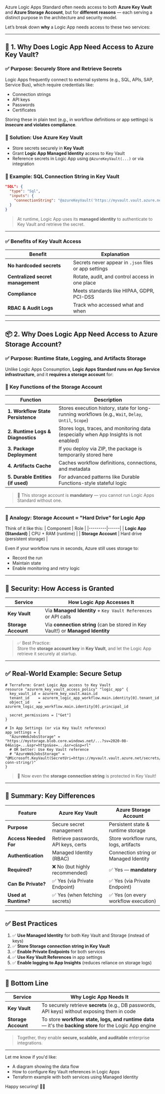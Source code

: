 Azure Logic Apps Standard often needs access to both **Azure Key Vault** and **Azure Storage Account**, but for **different reasons** — each serving a distinct purpose in the architecture and security model.

Let’s break down **why** a Logic App needs access to these two services:

---

## 🔐 1. **Why Does Logic App Need Access to Azure Key Vault?**

### ✅ Purpose: **Securely Store and Retrieve Secrets**

Logic Apps frequently connect to external systems (e.g., SQL, APIs, SAP, Service Bus), which require credentials like:
- Connection strings
- API keys
- Passwords
- Certificates

Storing these in plain text (e.g., in workflow definitions or app settings) is **insecure and violates compliance**.

### 🔑 Solution: Use **Azure Key Vault**
- Store secrets securely in **Key Vault**
- Grant **Logic App Managed Identity** access to Key Vault
- Reference secrets in Logic App using `@AzureKeyVault(...)` or via integration

### 🧩 Example: SQL Connection String in Key Vault

```json
"SQL": {
  "type": "Sql",
  "inputs": {
    "connectionString": "@azureKeyVault('https://myvault.vault.azure.net/secrets/sql-conn-string')"
  }
}
```

> At runtime, Logic App uses its **managed identity** to authenticate to Key Vault and retrieve the secret.

---

### ✅ Benefits of Key Vault Access

| Benefit | Explanation |
|-------|-------------|
| **No hardcoded secrets** | Secrets never appear in `.json` files or app settings |
| **Centralized secret management** | Rotate, audit, and control access in one place |
| **Compliance** | Meets standards like HIPAA, GDPR, PCI-DSS |
| **RBAC & Audit Logs** | Track who accessed what and when |

---

## 📦 2. **Why Does Logic App Need Access to Azure Storage Account?**

### ✅ Purpose: **Runtime State, Logging, and Artifacts Storage**

Unlike Logic Apps Consumption, **Logic Apps Standard runs on App Service infrastructure**, and it **requires a storage account** for:

### 🧩 Key Functions of the Storage Account

| Function | Description |
|--------|-------------|
| **1. Workflow State Persistence** | Stores execution history, state for long-running workflows (e.g., `Wait`, `Delay`, `Until`, `Scope`) |
| **2. Runtime Logs & Diagnostics** | Stores logs, traces, and monitoring data (especially when App Insights is not enabled) |
| **3. Package Deployment** | If you deploy via ZIP, the package is temporarily stored here |
| **4. Artifacts Cache** | Caches workflow definitions, connections, and metadata |
| **5. Durable Entities (if used)** | For advanced patterns like Durable Functions-style stateful logic |

> 🔹 This storage account is **mandatory** — you cannot run Logic Apps Standard without one.

---

### 🧱 Analogy: Storage Account = "Hard Drive" for Logic App

Think of it like this:
| Component | Role |
|---------|------|
| **Logic App (Standard)** | CPU + RAM (runtime) |
| **Storage Account** | Hard drive (persistent storage) |

Even if your workflow runs in seconds, Azure still uses storage to:
- Record the run
- Maintain state
- Enable monitoring and retry logic

---

## 🔐 Security: How Access is Granted

| Service | How Logic App Accesses It |
|--------|----------------------------|
| **Key Vault** | Via **Managed Identity** + `Key Vault References` or API calls |
| **Storage Account** | Via **connection string** (can be stored in Key Vault!) or **Managed Identity** |

> ✅ Best Practice:  
> Store the **storage account key** in **Key Vault**, and let the Logic App retrieve it securely at startup.

---

## ✅ Real-World Example: Secure Setup

```hcl
# Terraform: Grant Logic App access to Key Vault
resource "azurerm_key_vault_access_policy" "logic_app" {
  key_vault_id = azurerm_key_vault.main.id
  tenant_id    = azurerm_logic_app_workflow.main.identity[0].tenant_id
  object_id    = azurerm_logic_app_workflow.main.identity[0].principal_id

  secret_permissions = ["Get"]
}

# In App Settings (or via Key Vault reference)
app_settings = {
  "AzureWebJobsStorage" = "https://mystorage.blob.core.windows.net/...?sv=2020-08-04&sig=...&spr=https&se=...&sr=c&sp=rl"
  # OR better: Use Key Vault reference
  # "AzureWebJobsStorage" = "@Microsoft.KeyVault(SecretUri=https://myvault.vault.azure.net/secrets/storage-conn-string/)"
}
```

> 🔐 Now even the **storage connection string** is protected in Key Vault!

---

## 🔄 Summary: Key Differences

| Feature | **Azure Key Vault** | **Azure Storage Account** |
|--------|----------------------|----------------------------|
| **Purpose** | Secure secret management | Persistent state & runtime storage |
| **Access Needed For** | Retrieve passwords, API keys, certs | Store workflow runs, logs, artifacts |
| **Authentication** | Managed Identity (RBAC) | Connection string or Managed Identity |
| **Required?** | ❌ No (but highly recommended) | ✅ Yes — **mandatory** |
| **Can Be Private?** | ✅ Yes (via Private Endpoint) | ✅ Yes (via Private Endpoint) |
| **Used at Runtime?** | ✅ Yes (when fetching secrets) | ✅ Yes (on every workflow execution) |

---

## ✅ Best Practices

1. ✅ **Use Managed Identity** for both Key Vault and Storage (instead of keys)
2. ✅ **Store Storage connection string in Key Vault**
3. ✅ **Enable Private Endpoints** for both services
4. ✅ **Use Key Vault References** in app settings
5. ✅ **Enable logging to App Insights** (reduces reliance on storage logs)

---

## 🎯 Bottom Line

| Service | Why Logic App Needs It |
|--------|------------------------|
| **Key Vault** | To securely retrieve **secrets** (e.g., DB passwords, API keys) without exposing them in code |
| **Storage Account** | To store **workflow state, logs, and runtime data** — it's the **backing store** for the Logic App engine |

> Together, they enable **secure, scalable, and auditable** enterprise integrations.

---

Let me know if you'd like:
- A diagram showing the data flow
- How to configure Key Vault references in Logic Apps
- Terraform example with both services using Managed Identity

Happy securing! 🔐🚀
